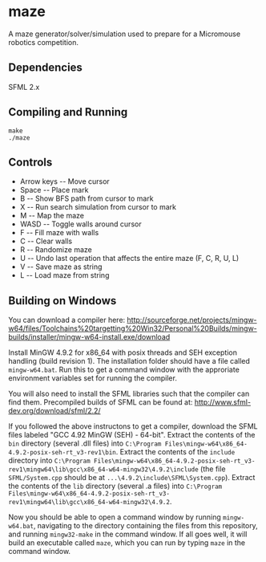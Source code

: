 maze
====

A maze generator/solver/simulation used to prepare for a Micromouse robotics competition.

Dependencies
------------

SFML 2.x


Compiling and Running
-----------

    make
    ./maze


Controls
-----------

  - Arrow keys -- Move cursor
  - Space -- Place mark
  - B -- Show BFS path from cursor to mark
  - X -- Run search simulation from cursor to mark
  - M -- Map the maze
  - WASD -- Toggle walls around cursor
  - F -- Fill maze with walls
  - C -- Clear walls
  - R -- Randomize maze
  - U -- Undo last operation that affects the entire maze (F, C, R, U, L)
  - V -- Save maze as string
  - L -- Load maze from string
  

Building on Windows
-----------

You can download a compiler here:
http://sourceforge.net/projects/mingw-w64/files/Toolchains%20targetting%20Win32/Personal%20Builds/mingw-builds/installer/mingw-w64-install.exe/download

Install MinGW 4.9.2 for x86_64 with posix threads and SEH exception handling (build revision 1). The installation folder should have a file called `mingw-w64.bat`. Run this to get a command window with the approriate environment variables set for running the compiler.

You will also need to install the SFML libraries such that the compiler can find them. Precompiled builds of SFML can be found at:
http://www.sfml-dev.org/download/sfml/2.2/

If you followed the above instructons to get a compiler, download the SFML files labeled "GCC 4.92 MinGW (SEH) - 64-bit". Extract the contents of the `bin` directory (several .dll files) into `C:\Program Files\mingw-w64\x86_64-4.9.2-posix-seh-rt_v3-rev1\bin`. Extract the contents of the `include` directory into `C:\Program Files\mingw-w64\x86_64-4.9.2-posix-seh-rt_v3-rev1\mingw64\lib\gcc\x86_64-w64-mingw32\4.9.2\include` (the file `SFML/System.cpp` should be at `...\4.9.2\include\SFML\System.cpp`). Extract the contents of the `lib` directory (several .a files) into `C:\Program Files\mingw-w64\x86_64-4.9.2-posix-seh-rt_v3-rev1\mingw64\lib\gcc\x86_64-w64-mingw32\4.9.2`.

Now you should be able to open a command window by running `mingw-w64.bat`, navigating to the directory containing the files from this repository, and running `mingw32-make` in the command window. If all goes well, it will build an executable called `maze`, which you can run by typing `maze` in the command window.

